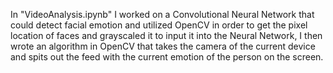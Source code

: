 In "VideoAnalysis.ipynb" I worked on a Convolutional Neural Network that could detect facial emotion and utilized OpenCV in order to get the pixel location of faces and grayscaled it to input it into the Neural Network, I then wrote an algorithm in OpenCV that takes the camera of the current device and spits out the feed with the current emotion of the person on the screen.

